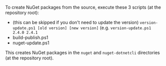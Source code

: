 To create NuGet packages from the source, execute these 3 scripts (at the repository root):

- (this can be skipped if you don't need to update the version) `version-update.ps1 [old version] [new version]` (e.g. `version-update.ps1 2.4.0 2.4.1`
- build-publish.ps1
- nuget-update.ps1

This creates NuGet packages in the `nuget` and `nuget-dotnetcli` directories (at the repository root).